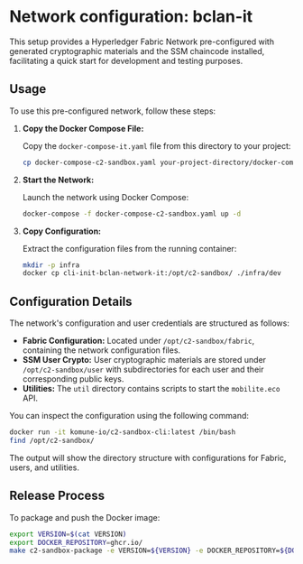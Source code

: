 # Network configuration: bclan-it

This setup provides a Hyperledger Fabric Network pre-configured with generated cryptographic materials 
and the SSM chaincode installed, facilitating a quick start for development and testing purposes.

## Usage

To use this pre-configured network, follow these steps:

1. **Copy the Docker Compose File:**

   Copy the `docker-compose-it.yaml` file from this directory to your project:

   ```bash
   cp docker-compose-c2-sandbox.yaml your-project-directory/docker-compose-c2-sandbox.yaml
   ```

2. **Start the Network:**

   Launch the network using Docker Compose:

   ```bash
   docker-compose -f docker-compose-c2-sandbox.yaml up -d
   ```

3. **Copy Configuration:**

   Extract the configuration files from the running container:

   ```bash
   mkdir -p infra
   docker cp cli-init-bclan-network-it:/opt/c2-sandbox/ ./infra/dev
   ```

## Configuration Details

The network's configuration and user credentials are structured as follows:

- **Fabric Configuration:** Located under `/opt/c2-sandbox/fabric`, containing the network configuration files.
- **SSM User Crypto:** User cryptographic materials are stored under `/opt/c2-sandbox/user` with subdirectories for each user and their corresponding public keys.
- **Utilities:** The `util` directory contains scripts to start the `mobilite.eco` API.

You can inspect the configuration using the following command:

```bash
docker run -it komune-io/c2-sandbox-cli:latest /bin/bash
find /opt/c2-sandbox/
```

The output will show the directory structure with configurations for Fabric, users, and utilities.

## Release Process

To package and push the Docker image:

```bash
export VERSION=$(cat VERSION)
export DOCKER_REPOSITORY=ghcr.io/
make c2-sandbox-package -e VERSION=${VERSION} -e DOCKER_REPOSITORY=${DOCKER_REPOSITORY}
```

